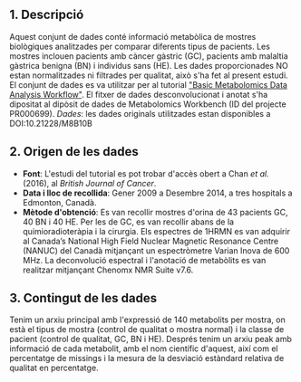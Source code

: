 ## 1. Descripció 
Aquest conjunt de dades conté informació metabòlica de mostres biològiques analitzades per comparar diferents tipus de pacients. 
Les mostres inclouen pacients amb càncer gàstric (GC), pacients amb malaltia gàstrica benigna (BN) i individus sans (HE). Les dades 
proporcionades NO estan normalitzades ni filtrades per qualitat, això s'ha fet al present estudi. El conjunt de dades es va 
utilitzar per al tutorial ["Basic Metabolomics Data Analysis Workflow"](https://cimcb.github.io/MetabWorkflowTutorial/Tutorial1.html).
El fitxer de dades desconvolucionat i anotat s'ha dipositat al dipòsit de dades de Metabolomics Workbench (ID del projecte PR000699).
 _Dades_: les dades originals utilitzades estan disponibles a DOI:10.21228/M8B10B 

## 2. Origen de les dades
- **Font**: L'estudi del tutorial es pot trobar d'accès obert a Chan _et al._ (2016), al _British Journal of Cancer_.
- **Data i lloc de recollida**: Gener 2009 a Desembre 2014, a tres hospitals a Edmonton, Canadà. 
- **Mètode d'obtenció**: Es van recollir mostres d'orina de 43 pacients GC, 40 BN i 40 HE. Per les de GC, es van recollir abans de la
quimioradioteràpia i la cirurgia. Els espectres de 1HRMN es van adquirir al Canada’s National High Field Nuclear Magnetic Resonance Centre
(NANUC) del Canadà mitjançant un espectròmetre Varian Inova de 600 MHz. La deconvolució espectral i l'anotació de metabòlits es van realitzar
mitjançant Chenomx NMR Suite v7.6.

## 3. Contingut de les dades
Tenim un arxiu principal amb l'expressió de 140 metabolits per mostra, on està el tipus de mostra (control de qualitat o mostra normal) i la classe 
de pacient (control de qualitat, GC, BN i HE). Després tenim un arxiu peak amb informació de cada metabolit, amb el nom científic d'aquest, així com 
el percentatge de missings i la mesura de la desviació estàndard relativa de qualitat en percentatge.
